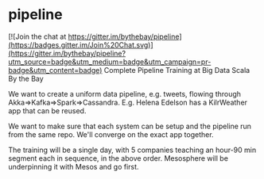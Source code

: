 # pipeline

[![Join the chat at https://gitter.im/bythebay/pipeline](https://badges.gitter.im/Join%20Chat.svg)](https://gitter.im/bythebay/pipeline?utm_source=badge&utm_medium=badge&utm_campaign=pr-badge&utm_content=badge)
Complete Pipeline Training at Big Data Scala By the Bay

We want to create a uniform data pipeline, e.g. tweets, flowing through Akka=>Kafka=>Spark=>Cassandra.  E.g. Helena Edelson has a KilrWeather app that can be reused.

We want to make sure that each system can be setup and the pipeline run from the same repo.  We'll converge on the exact app together.

The training will be a single day, with 5 companies teaching an hour-90 min segment each in sequence, in the above order.  Mesosphere will be underpinning it with Mesos and go first.
